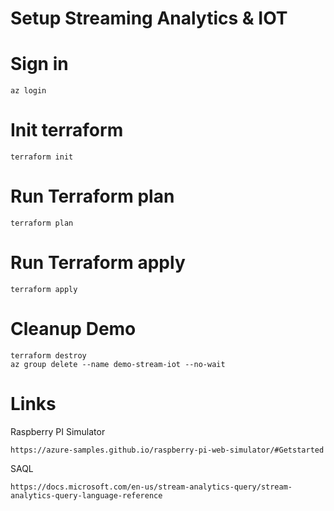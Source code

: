 # Setup Streaming Analytics & IOT

# Sign in
```
az login
```

# Init terraform
```
terraform init
```

# Run Terraform plan
```
terraform plan
```

# Run Terraform apply
```
terraform apply
```

# Cleanup Demo
```
terraform destroy
az group delete --name demo-stream-iot --no-wait
```


# Links

Raspberry PI Simulator
```
https://azure-samples.github.io/raspberry-pi-web-simulator/#Getstarted
```

SAQL
```
https://docs.microsoft.com/en-us/stream-analytics-query/stream-analytics-query-language-reference
```